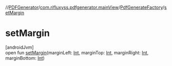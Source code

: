 //[PDFGenerator](../../../index.md)/[com.rifluxyss.pdfgenerator.mainView](../index.md)/[PdfGenerateFactory](index.md)/[setMargin](set-margin.md)

# setMargin

[androidJvm]\
open fun [setMargin](set-margin.md)(marginLeft: [Int](https://kotlinlang.org/api/latest/jvm/stdlib/kotlin/-int/index.html), marginTop: [Int](https://kotlinlang.org/api/latest/jvm/stdlib/kotlin/-int/index.html), marginRight: [Int](https://kotlinlang.org/api/latest/jvm/stdlib/kotlin/-int/index.html), marginBottom: [Int](https://kotlinlang.org/api/latest/jvm/stdlib/kotlin/-int/index.html))
